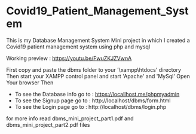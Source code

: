 # Covid19_Patient_Management_System
This is my Database Management System Mini project in which I created a Covid19 patient management system using php and mysql

Working preview : https://youtu.be/FwuZKJZVwnA

First copy and paste the dbms folder to your '\xampp\htdocs\' directory
Then start your XAMPP control panel and start 'Apache' and 'MySql'
Open Your browser Then
  - To see the Database info go to : https://locallhost.me/phpmyadmin
  - To see the Signup page go to   : http://localhost/dbms/form.html
  - To see the Login page go to    : http://localhost/dbms/login.php

for more info read dbms_mini_project_part1.pdf and dbms_mini_project_part2.pdf files
